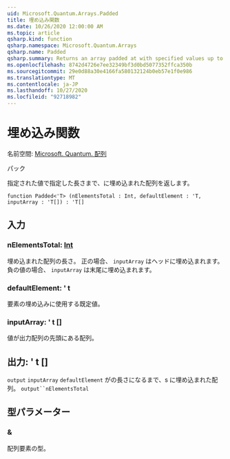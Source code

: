 ```yaml
---
uid: Microsoft.Quantum.Arrays.Padded
title: 埋め込み関数
ms.date: 10/26/2020 12:00:00 AM
ms.topic: article
qsharp.kind: function
qsharp.namespace: Microsoft.Quantum.Arrays
qsharp.name: Padded
qsharp.summary: Returns an array padded at with specified values up to a specified length.
ms.openlocfilehash: 8742d4726e7ee32349bf3d0bd5077352ffca350b
ms.sourcegitcommit: 29e0d88a30e4166fa580132124b0eb57e1f0e986
ms.translationtype: MT
ms.contentlocale: ja-JP
ms.lasthandoff: 10/27/2020
ms.locfileid: "92718982"
---
```

# <a name="padded-function"></a>埋め込み関数

名前空間: [Microsoft. Quantum. 配列](xref:Microsoft.Quantum.Arrays)

パック [](https://nuget.org/packages/)


指定された値で指定した長さまで、に埋め込まれた配列を返します。

```qsharp
function Padded<'T> (nElementsTotal : Int, defaultElement : 'T, inputArray : 'T[]) : 'T[]
```


## <a name="input"></a>入力

### <a name="nelementstotal--int"></a>nElementsTotal: [Int](xref:microsoft.quantum.lang-ref.int)

埋め込まれた配列の長さ。 正の場合、 `inputArray` はヘッドに埋め込まれます。 負の値の場合、 `inputArray` は末尾に埋め込まれます。


### <a name="defaultelement--t"></a>defaultElement: ' t

要素の埋め込みに使用する既定値。


### <a name="inputarray--t"></a>inputArray: ' t []

値が出力配列の先頭にある配列。



## <a name="output--t"></a>出力: ' t []

`output` `inputArray` `defaultElement` がの長さになるまで、s に埋め込まれた配列。 `output``nElementsTotal`

## <a name="type-parameters"></a>型パラメーター

### <a name="t"></a>&

配列要素の型。